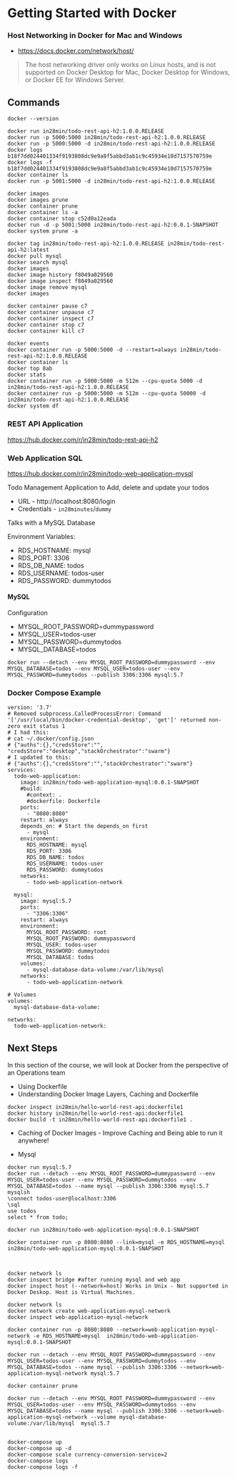# Getting Started with Docker

### Host Networking in Docker for Mac and Windows

- https://docs.docker.com/network/host/

>The host networking driver only works on Linux hosts, and is not supported on Docker Desktop for Mac, Docker Desktop for Windows, or Docker EE for Windows Server.


## Commands

```
docker --version

docker run in28min/todo-rest-api-h2:1.0.0.RELEASE
docker run -p 5000:5000 in28min/todo-rest-api-h2:1.0.0.RELEASE
docker run -p 5000:5000 -d in28min/todo-rest-api-h2:1.0.0.RELEASE
docker logs b18f7dd024401334f9193808dc9e9a8f5abbd3ab1c9c45934e10d7157570759e
docker logs -f b18f7dd024401334f9193808dc9e9a8f5abbd3ab1c9c45934e10d7157570759e
docker container ls
docker run -p 5001:5000 -d in28min/todo-rest-api-h2:1.0.0.RELEASE

docker images
docker images prune
docker container prune
docker container ls -a
docker container stop c52d0a12eada
docker run -d -p 5001:5000 in28min/todo-rest-api-h2:0.0.1-SNAPSHOT
docker system prune -a

docker tag in28min/todo-rest-api-h2:1.0.0.RELEASE in28min/todo-rest-api-h2:latest
docker pull mysql
docker search mysql
docker images
docker image history f8049a029560
docker image inspect f8049a029560
docker image remove mysql
docker images

docker container pause c7
docker container unpause c7
docker container inspect c7
docker container stop c7
docker container kill c7

docker events
docker container run -p 5000:5000 -d --restart=always in28min/todo-rest-api-h2:1.0.0.RELEASE
docker container ls
docker top 8ab
docker stats
docker container run -p 5000:5000 -m 512m --cpu-quota 5000 -d  in28min/todo-rest-api-h2:1.0.0.RELEASE
docker container run -p 5000:5000 -m 512m --cpu-quota 50000 -d  in28min/todo-rest-api-h2:1.0.0.RELEASE
docker system df
```

### REST API Application

https://hub.docker.com/r/in28min/todo-rest-api-h2

### Web Application SQL

https://hub.docker.com/r/in28min/todo-web-application-mysql

Todo Management Application to Add, delete and update your todos
- URL - http://localhost:8080/login 
- Credentials - `in28minutes`/`dummy`

Talks with a MySQL Database

Environment Variables:
- RDS_HOSTNAME: mysql
- RDS_PORT: 3306
- RDS_DB_NAME: todos
- RDS_USERNAME: todos-user
- RDS_PASSWORD: dummytodos

#### MySQL

Configuration
- MYSQL_ROOT_PASSWORD=dummypassword 
- MYSQL_USER=todos-user 
- MYSQL_PASSWORD=dummytodos 
- MYSQL_DATABASE=todos

```
docker run --detach --env MYSQL_ROOT_PASSWORD=dummypassword --env MYSQL_DATABASE=todos --env MYSQL_USER=todos-user --env MYSQL_PASSWORD=dummytodos --publish 3306:3306 mysql:5.7
```

### Docker Compose Example

```
version: '3.7'
# Removed subprocess.CalledProcessError: Command '['/usr/local/bin/docker-credential-desktop', 'get']' returned non-zero exit status 1
# I had this:
# cat ~/.docker/config.json
# {"auths":{},"credsStore":"", "credsStore":"desktop","stackOrchestrator":"swarm"}
# I updated to this:
# {"auths":{},"credsStore":"","stackOrchestrator":"swarm"}
services:
  todo-web-application:
    image: in28min/todo-web-application-mysql:0.0.1-SNAPSHOT
    #build:
      #context: .
      #dockerfile: Dockerfile
    ports:
      - "8080:8080"
    restart: always
    depends_on: # Start the depends_on first
      - mysql 
    environment:
      RDS_HOSTNAME: mysql
      RDS_PORT: 3306
      RDS_DB_NAME: todos
      RDS_USERNAME: todos-user
      RDS_PASSWORD: dummytodos
    networks:
      - todo-web-application-network

  mysql:
    image: mysql:5.7
    ports:
      - "3306:3306"
    restart: always
    environment:
      MYSQL_ROOT_PASSWORD: root
      MYSQL_ROOT_PASSWORD: dummypassword 
      MYSQL_USER: todos-user
      MYSQL_PASSWORD: dummytodos
      MYSQL_DATABASE: todos
    volumes:
      - mysql-database-data-volume:/var/lib/mysql
    networks:
      - todo-web-application-network  
  
# Volumes
volumes:
  mysql-database-data-volume:

networks:
  todo-web-application-network:
```

## Next Steps


In this section of the course, we will look at Docker from the perspective of an Operations team 
- Using Dockerfile
- Understanding Docker Image Layers, Caching and Dockerfile
```
docker inspect in28min/hello-world-rest-api:dockerfile1
docker history in28min/hello-world-rest-api:dockerfile1
docker build -t in28min/hello-world-rest-api:dockerfile1 .
```
- Caching of Docker Images - Improve Caching and Being able to run it anywhere!

- Mysql

```
docker run mysql:5.7
docker run --detach --env MYSQL_ROOT_PASSWORD=dummypassword --env MYSQL_USER=todos-user --env MYSQL_PASSWORD=dummytodos --env MYSQL_DATABASE=todos --name mysql --publish 3306:3306 mysql:5.7
mysqlsh
\connect todos-user@localhost:3306
\sql
use todos
select * from todo;

docker run in28min/todo-web-application-mysql:0.0.1-SNAPSHOT

docker container run -p 8080:8080 --link=mysql -e RDS_HOSTNAME=mysql  in28min/todo-web-application-mysql:0.0.1-SNAPSHOT



docker network ls
docker inspect bridge #after running mysql and web app
docker inspect host (--network=host) Works in Unix - Not supported in Docker Deskop. Host is Virtual Machines.

docker network ls
docker network create web-application-mysql-network
docker inspect web-application-mysql-network

docker container run -p 8080:8080 --network=web-application-mysql-network -e RDS_HOSTNAME=mysql  in28min/todo-web-application-mysql:0.0.1-SNAPSHOT

docker run --detach --env MYSQL_ROOT_PASSWORD=dummypassword --env MYSQL_USER=todos-user --env MYSQL_PASSWORD=dummytodos --env MYSQL_DATABASE=todos --name mysql --publish 3306:3306 --network=web-application-mysql-network mysql:5.7

docker container prune

docker run --detach --env MYSQL_ROOT_PASSWORD=dummypassword --env MYSQL_USER=todos-user --env MYSQL_PASSWORD=dummytodos --env MYSQL_DATABASE=todos --name mysql --publish 3306:3306 --network=web-application-mysql-network --volume mysql-database-volume:/var/lib/mysql  mysql:5.7


docker-compose up
docker-compose up -d
docker-compose scale currency-conversion-service=2
docker-compose logs
docker-compose logs -f

```
